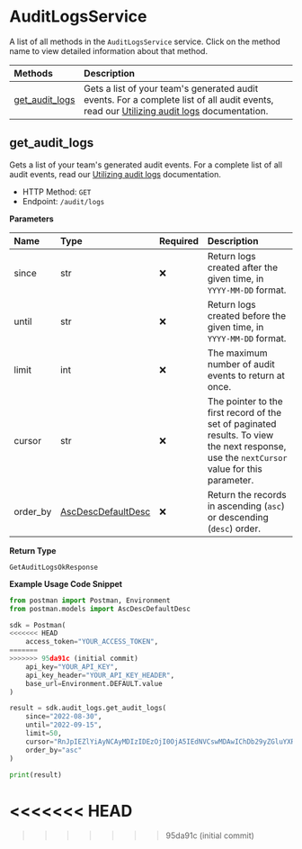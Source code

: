 # AuditLogsService

A list of all methods in the `AuditLogsService` service. Click on the method name to view detailed information about that method.

| Methods                           | Description                                                                                                                                                                                              |
| :-------------------------------- | :------------------------------------------------------------------------------------------------------------------------------------------------------------------------------------------------------- |
| [get_audit_logs](#get_audit_logs) | Gets a list of your team's generated audit events. For a complete list of all audit events, read our [Utilizing audit logs](https://learning.postman.com/docs/administration/audit-logs/) documentation. |

## get_audit_logs

Gets a list of your team's generated audit events. For a complete list of all audit events, read our [Utilizing audit logs](https://learning.postman.com/docs/administration/audit-logs/) documentation.

- HTTP Method: `GET`
- Endpoint: `/audit/logs`

**Parameters**

| Name     | Type                                                  | Required | Description                                                                                                                                |
| :------- | :---------------------------------------------------- | :------- | :----------------------------------------------------------------------------------------------------------------------------------------- |
| since    | str                                                   | ❌       | Return logs created after the given time, in `YYYY-MM-DD` format.                                                                          |
| until    | str                                                   | ❌       | Return logs created before the given time, in `YYYY-MM-DD` format.                                                                         |
| limit    | int                                                   | ❌       | The maximum number of audit events to return at once.                                                                                      |
| cursor   | str                                                   | ❌       | The pointer to the first record of the set of paginated results. To view the next response, use the `nextCursor` value for this parameter. |
| order_by | [AscDescDefaultDesc](../models/AscDescDefaultDesc.md) | ❌       | Return the records in ascending (`asc`) or descending (`desc`) order.                                                                      |

**Return Type**

`GetAuditLogsOkResponse`

**Example Usage Code Snippet**

```python
from postman import Postman, Environment
from postman.models import AscDescDefaultDesc

sdk = Postman(
<<<<<<< HEAD
    access_token="YOUR_ACCESS_TOKEN",
=======
>>>>>>> 95da91c (initial commit)
    api_key="YOUR_API_KEY",
    api_key_header="YOUR_API_KEY_HEADER",
    base_url=Environment.DEFAULT.value
)

result = sdk.audit_logs.get_audit_logs(
    since="2022-08-30",
    until="2022-09-15",
    limit=50,
    cursor="RnJpIEZlYiAyNCAyMDIzIDEzOjI0OjA5IEdNVCswMDAwIChDb29yZGluYXRlZCBVbml2ZXJzYWwgVGltZSk=",
    order_by="asc"
)

print(result)
```
<<<<<<< HEAD
=======

<!-- This file was generated by liblab | https://liblab.com/ -->
>>>>>>> 95da91c (initial commit)
